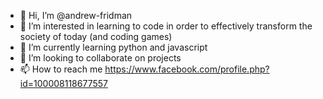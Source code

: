 - 👋 Hi, I’m @andrew-fridman
- 👀 I’m interested in learning to code in order to effectively transform the society of today (and coding games)
- 🌱 I’m currently learning python and javascript
- 💞️ I’m looking to collaborate on projects
- 📫 How to reach me https://www.facebook.com/profile.php?id=100008118677557

<!---
andrew-fridman/andrew-fridman is a ✨ special ✨ repository because its `README.md` (this file) appears on your GitHub profile.
You can click the Preview link to take a look at your changes.
--->

